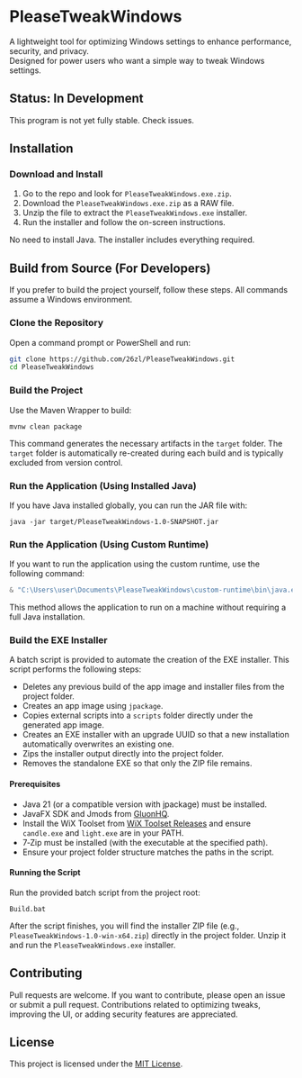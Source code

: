 # PleaseTweakWindows

A lightweight tool for optimizing Windows settings to enhance performance, security, and privacy.  
Designed for power users who want a simple way to tweak Windows settings.

## Status: In Development

This program is not yet fully stable. Check issues.

## Installation

### Download and Install

1. Go to the repo and look for `PleaseTweakWindows.exe.zip`.
2. Download the `PleaseTweakWindows.exe.zip` as a RAW file.
3. Unzip the file to extract the `PleaseTweakWindows.exe` installer.
4. Run the installer and follow the on-screen instructions.

No need to install Java. The installer includes everything required.

## Build from Source (For Developers)

If you prefer to build the project yourself, follow these steps. All commands assume a Windows environment.

### Clone the Repository

Open a command prompt or PowerShell and run:

```bash
git clone https://github.com/26zl/PleaseTweakWindows.git
cd PleaseTweakWindows
```

### Build the Project

Use the Maven Wrapper to build:

```batch
mvnw clean package
```

This command generates the necessary artifacts in the `target` folder. The `target` folder is automatically re-created during each build and is typically excluded from version control.

### Run the Application (Using Installed Java)

If you have Java installed globally, you can run the JAR file with:

```batch
java -jar target/PleaseTweakWindows-1.0-SNAPSHOT.jar
```

### Run the Application (Using Custom Runtime)

If you want to run the application using the custom runtime, use the following command:

```powershell
& "C:\Users\user\Documents\PleaseTweakWindows\custom-runtime\bin\java.exe" -jar "C:\Users\user\Documents\PleaseTweakWindows\target\PleaseTweakWindows-1.0-SNAPSHOT.jar"
```

This method allows the application to run on a machine without requiring a full Java installation.

### Build the EXE Installer

A batch script is provided to automate the creation of the EXE installer. This script performs the following steps:

- Deletes any previous build of the app image and installer files from the project folder.
- Creates an app image using `jpackage`.
- Copies external scripts into a `scripts` folder directly under the generated app image.
- Creates an EXE installer with an upgrade UUID so that a new installation automatically overwrites an existing one.
- Zips the installer output directly into the project folder.
- Removes the standalone EXE so that only the ZIP file remains.

#### Prerequisites

- Java 21 (or a compatible version with jpackage) must be installed.
- JavaFX SDK and Jmods from [GluonHQ](https://gluonhq.com/products/javafx/).
- Install the WiX Toolset from [WiX Toolset Releases](https://wixtoolset.org/releases/) and ensure `candle.exe` and `light.exe` are in your PATH.
- 7‑Zip must be installed (with the executable at the specified path).
- Ensure your project folder structure matches the paths in the script.

#### Running the Script

Run the provided batch script from the project root:

```batch
Build.bat
```

After the script finishes, you will find the installer ZIP file (e.g., `PleaseTweakWindows-1.0-win-x64.zip`) directly in the project folder. Unzip it and run the `PleaseTweakWindows.exe` installer.

## Contributing

Pull requests are welcome. If you want to contribute, please open an issue or submit a pull request. Contributions related to optimizing tweaks, improving the UI, or adding security features are appreciated.

## License

This project is licensed under the [MIT License](LICENSE).
